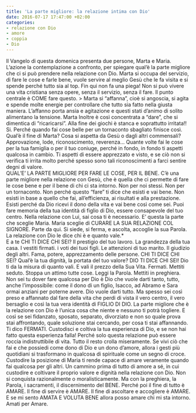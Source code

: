 ```yaml
---
title: 'La parte migliore: la relazione intima con Dio'
date: 2016-07-17 17:47:00 +02:00
categories:
- relazione con Dio
- amore
- coppia
- Dio
---
```


Il Vangelo di questa domenica presenta due persone, Marta e Maria. L’azione la contemplazione a confronto, per spiegare qual’è la parte migliore che ci si può prendere nella relazione con Dio. Marta si occupa del servizio, di fare le cose e farle bene, vuole servire al meglio Gesù che le fa visita e si spende perché tutto sia al top. Fin qui non fa una piega! Non si può vivere una vita cristiana senza opere, senza il servizio, senza il fare. Il punto centrale è COME fare questo. > 
Marta si “affanna”, cioè si angoscia, si agita e spende molte energie per controllare che tutto sia fatto nella giusta maniera. L’affanno porta ansia e agitazione e questi stati d’animo di solito alimentano la tensione. Marta Inoltre è così concentrata a “dare”, che si dimentica di “ricaricarsi”. Alla fine dei giochi è stanca e soprattutto irritata!! Si. Perché quando fai cose belle per un tornaconto sbagliato finisce così. Qual’è il fine di Marta? Cosa si aspetta da Gesù o dagli altri commensali? Approvazione, lode, riconoscimento, reverenza… Quante volte fai le cose per la tua famiglia o per il tuo coniuge, perché in fondo, in fondo ti aspetti qualcosa in cambio. Ti aspetti di essere apprezzato e visto, e se ciò non si verifica ti irrita molto perché spesso sono tali riconoscimenti a farci sentire degni di valore.  
QUAL’E’ LA PARTE MIGLIORE PER FARE LE COSE, PER IL BENE. C’è una parte migliore nella relazione con Gesù, che è quella che ci permette di fare le cose bene e per il bene di chi ci sta intorno. Non per noi stessi. Non per un tornaconto. Non perché questo “fare” ti dice che esisti e vai bene. Non esisti in base a quello che fai, all’efficienza, ai risultati e alla prestazione. Esisti perché da Dio ricevi il dono della vita e vai bene così come sei. Puoi fare memoria della tua identità di figlio di Dio, essere consapevole del tuo centro. Nella relazione con Lui, sai cosa ti è necessario. E’ questa la parte che sceglie Maria. Maria sceglie di CURARE LA SUA RELAZIONE COL SIGNORE. Parte da qui. Si siede, si ferma, e ascolta, accoglie la sua Parola. La relazione con Dio le dice chi è e quanto vale.*   
E a te CHI TI DICE CHI SEI? Il prestigio del tuo lavoro. La grandezza della tua casa. I vestiti firmati. i voti dei tuoi figli. Le attenzioni di tuo marito. Il giudizio degli altri. Fama, potere, apprezzamento delle persone. CHI TI DICE CHI SEI? Qual’è la tua dignità, la portata del tuo valore? DIO TI DICE CHI SEI! Dio ti da la misura di quanto vali. E vali il prezzo della Sua Vita. 
Fermati. Mettiti seduto. Stoppa un attimo tutte cose. Leggi la Parola. Mettiti in preghiera. Non sei tu  dover fare qualcosa per Dio è Dio che vuole darti tanto, tutto, anche l’impossibile: come il dono di un figlio, Isacco, ad Abramo e Sara ormai anziani per poterne avere. Dio vuole darti tutto. Ma spesso sei così preso e affannato dal fare della vita che perdi di vista il vero centro, il vero bersaglio e così la tua vera identità di FIGLIO DI DIO. La parte migliore che è la relazione con Dio è l’unica cosa che niente e nessuno ti potrà togliere. E così se sei fidanzato, sposato, separato, divorziato e non so quale prova stai affrontando, quale soluzione stai cercando, per cosa ti stai affannando. Ti dico FERMATI. Custodisci e coltiva la tua esperienza di Dio, e se non hai fatto questa esperienza falla! Perché solo questa relazione può essere roccia indistruttibile di vita. Tutto il resto crolla miseramente. Se vivi ciò che fai e che possiedi come dono di Dio e un dono d’amore, allora i gesti più quotidiani si trasformano in qualcosa di spirituale come un segno di croce. 
Custodire la posizione di Maria ti rende capace di amare veramente quando fai qualcosa per gli altri. Un cammino prima di tutto di amore a sé, in cui custodire e coltivare il proprio valore e dignità nella relazione con Dio. Non si conquista razionalmente o moralisticamente. Ma con la preghiera, la Parola, i sacramenti, il discernimento del BENE. Perché poi il fine di tutto è AMARE. Il fine di servire è AMARE. Il fine di ascoltare e accogliere è AMARE.  E se mi sento AMATA E VOLUTA BENE allora posso amare chi mi sta intorno. Amati per Amare.
